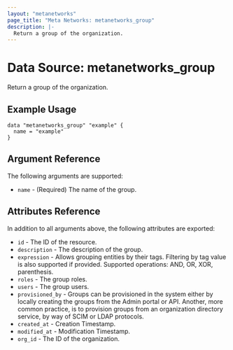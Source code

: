 ```yaml
---
layout: "metanetworks"
page_title: "Meta Networks: metanetworks_group"
description: |-
  Return a group of the organization.
---
```


# Data Source: metanetworks_group

Return a group of the organization.

## Example Usage

```hcl
data "metanetworks_group" "example" {
  name = "example"
}
```

## Argument Reference

The following arguments are supported:

* `name` - (Required) The name of the group.

## Attributes Reference

In addition to all arguments above, the following attributes are exported:

* `id` - The ID of the resource.
* `description` - The description of the group.
* `expression` - Allows grouping entities by their tags. Filtering by tag value is also supported if provided. Supported operations: AND, OR, XOR, parenthesis.
* `roles` - The group roles.
* `users` - The group users.
* `provisioned_by` - Groups can be provisioned in the system either by locally creating the groups from the Admin portal or API. Another, more common practice, is to provision groups from an organization directory service, by way of SCIM or LDAP protocols.
* `created_at` - Creation Timestamp.
* `modified_at` - Modification Timestamp.
* `org_id` - The ID of the organization.
